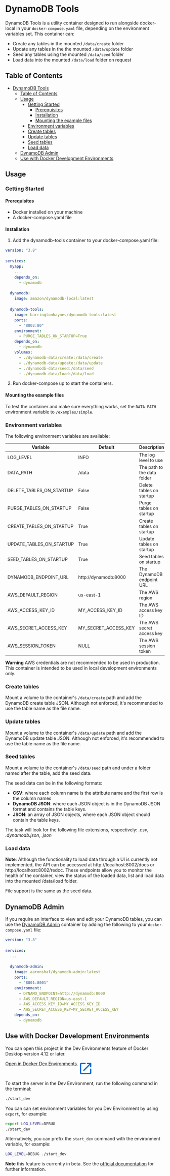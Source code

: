 # DynamoDB Tools

DynamoDB Tools is a utility container designed to run alongside docker-local in your
`docker-compose.yaml` file, depending on the environment variables set. This container can:

- Create any tables in the mounted `/data/create` folder
- Update any tables in the the mounted `/data/update` folder
- Seed any tables using the mounted `/data/seed` folder
- Load data into the mounted `/data/load` folder on request

## Table of Contents

- [DynamoDB Tools](#dynamodb-tools)
  - [Table of Contents](#table-of-contents)
  - [Usage](#usage)
    - [Getting Started](#getting-started)
      - [Prerequisites](#prerequisites)
      - [Installation](#installation)
      - [Mounting the example files](#mounting-the-example-files)
    - [Environment variables](#environment-variables)
    - [Create tables](#create-tables)
    - [Update tables](#update-tables)
    - [Seed tables](#seed-tables)
    - [Load data](#load-data)
  - [DynamoDB Admin](#dynamodb-admin)
  - [Use with Docker Development Environments](#use-with-docker-development-environments)

## Usage

### Getting Started

#### Prerequisites

- Docker installed on your machine
- A docker-compose.yaml file

#### Installation

1. Add the dynamodb-tools container to your docker-compose.yaml file:

```yaml
version: "3.8"

services:
  myapp:
    ...
    depends_on:
      - dynamodb

  dynamodb:
    image: amazon/dynamodb-local:latest

  dynamodb-tools:
    image: barringtonhaynes/dynamodb-tools:latest
    ports:
      - "8002:80"
    environment:
      - PURGE_TABLES_ON_STARTUP=True
    depends_on:
      - dynamodb
    volumes:
      - ./dynamodb-data/create:/data/create
      - ./dynamodb-data/update:/data/update
      - ./dynamodb-data/seed:/data/seed
      - ./dynamodb-data/load:/data/load
```

2. Run docker-compose up to start the containers.

#### Mounting the example files

To test the container and make sure everything works, set the `DATA_PATH` environment variable to `/examples/simple`.

### Environment variables

The following environment variables are available:

| Variable                 | Default              | Description                 |
| ------------------------ | -------------------- | --------------------------- |
| LOG_LEVEL                | INFO                 | The log level to use        |
| DATA_PATH                | /data                | The path to the data folder |
| DELETE_TABLES_ON_STARTUP | False                | Delete tables on startup    |
| PURGE_TABLES_ON_STARTUP  | False                | Purge tables on startup     |
| CREATE_TABLES_ON_STARTUP | True                 | Create tables on startup    |
| UPDATE_TABLES_ON_STARTUP | True                 | Update tables on startup    |
| SEED_TABLES_ON_STARTUP   | True                 | Seed tables on startup      |
| DYNAMODB_ENDPOINT_URL    | http://dynamodb:8000 | The DynamoDB endpoint URL   |
| AWS_DEFAULT_REGION       | us-east-1            | The AWS region              |
| AWS_ACCESS_KEY_ID        | MY_ACCESS_KEY_ID     | The AWS access key ID       |
| AWS_SECRET_ACCESS_KEY    | MY_SECRET_ACCESS_KEY | The AWS secret access key   |
| AWS_SESSION_TOKEN        | NULL                 | The AWS session token       |

**Warning** AWS credentials are not recommended to be used in production. This container is
intended to be used in local development environments only.

### Create tables

Mount a volume to the container's `/data/create` path and add the DynamoDB create table JSON.
Although not enforced, it's recommended to use the table name as the file name.

### Update tables

Mount a volume to the container's `/data/update` path and add the DynamoDB update table JSON.
Although not enforced, it's recommended to use the table name as the file name.

### Seed tables

Mount a volume to the container's `/data/seed` path and under a folder named after the table,
add the seed data.

The seed data can be in the following formats:

- **CSV**: where each column name is the attribute name and the first row is the column names
- **DynamoDB JSON**: where each JSON object is in the DynamoDB JSON format and contains the table keys.
- **JSON**: an array of JSON objects, where each JSON object should contain the table keys.

The task will look for the following file extensions, respectively: *.csv*, *.dynamodb.json*, *.json*

### Load data

**Note**: Although the functionality to load data through a UI is currently not implemented, the API can be accessed at http://localhost:8002/docs or http://localhost:8002/redoc. These endpoints allow you to monitor the health of the container, view the status of the loaded data, list and load data into the mounted /data/load folder.

File support is the same as the seed data.

## DynamoDB Admin

If you require an interface to view and edit your DynamoDB tables, you can use the [DynamoDB Admin](https://hub.docker.com/r/aaronshaf/dynamodb-admin) container by adding the following to your `docker-compose.yaml` file:

```yaml
version: "3.8"

services:
  ...

  dynamodb-admin:
    image: aaronshaf/dynamodb-admin:latest
    ports:
      - "8001:8001"
    environment:
      - DYNAMO_ENDPOINT=http://dynamodb:8000
      - AWS_DEFAULT_REGION=us-east-1
      - AWS_ACCESS_KEY_ID=MY_ACCESS_KEY_ID
      - AWS_SECRET_ACCESS_KEY=MY_SECRET_ACCESS_KEY
    depends_on:
      - dynamodb
```

## Use with Docker Development Environments

You can open this project in the Dev Environments feature of Docker Desktop version 4.12 or later.

[Open in Docker Dev Environments <img src="open_in_new.svg" alt="Open in Docker Dev Environments" align="top"/>](https://open.docker.com/dashboard/dev-envs?url=https://github.com/barringtonhaynes/dynamodb-tools)

To start the server in the Dev Environment, run the following command in the terminal:

```bash
./start_dev
```

You can can set environment variables for you Dev Environment by using `export`, for example:

```bash
export LOG_LEVEL=DEBUG
./start_dev
```

Alternatively, you can prefix the `start_dev` command with the environment variable, for example:

```bash
LOG_LEVEL=DEBUG ./start_dev
```

**Note** this feature is currently in beta. See  the [official documentation](https://docs.docker.com/desktop/dev-environments) for further information.
